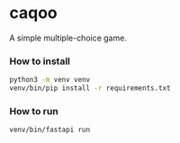 # caqoo
A simple multiple-choice game.

### How to install
```sh
python3 -m venv venv
venv/bin/pip install -r requirements.txt
```

### How to run
```sh
venv/bin/fastapi run
```
